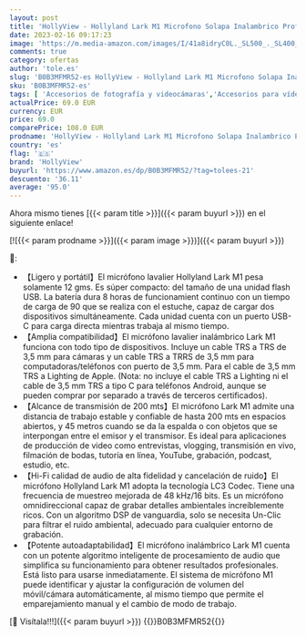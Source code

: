 ```yaml
---
layout: post
title: 'HollyView - Hollyland Lark M1 Microfono Solapa Inalambrico Profesional para iPhone  DSLR Cámara  Un-Clic Reducción de Ruido para Entrevista YouTube TikTok Video Transmisión en Vivo Grabación Podcast Vlog  1TX+1RX'
date: 2023-02-16 09:17:23
image: 'https://m.media-amazon.com/images/I/41a8idryC0L._SL500_._SL400_.jpg'
comments: true
category: ofertas
author: 'tole.es'
slug: 'B0B3MFMR52-es HollyView - Hollyland Lark M1 Microfono Solapa Inalambrico...'
sku: 'B0B3MFMR52-es'
tags: [ 'Accesorios de fotografía y videocámaras','Accesorios para vídeo y videocámaras','Electrónica','Fotografía y videocámaras','Micrófonos externos para videocámaras','hollyview','iphone','🇪🇸', ]
actualPrice: 69.0 EUR
currency: EUR
price: 69.0
comparePrice: 108.0 EUR
prodname: 'HollyView - Hollyland Lark M1 Microfono Solapa Inalambrico Profesional para iPhone  DSLR Cámara  Un-Clic Reducción de Ruido para Entrevista YouTube TikTok Video Transmisión en Vivo Grabación Podcast Vlog  1TX+1RX'
country: 'es'
flag: '🇪🇸'
brand: 'HollyView'
buyurl: 'https://www.amazon.es/dp/B0B3MFMR52/?tag=tolees-21'
descuento: '36.11'
average: '95.0'
---
```


Ahora mismo tienes [{{< param title >}}]({{< param buyurl >}}) en el siguiente enlace!

[![{{< param prodname >}}]({{< param image >}})]({{< param buyurl >}})

🔎:

- 【Ligero y portátil】El micrófono lavalier Hollyland Lark M1 pesa solamente 12 gms. Es súper compacto: del tamaño de una unidad flash USB. La batería dura 8 horas de funcionamient continuo con un tiempo de carga de 90 que se realiza con el estuche, capaz de cargar dos dispositivos simultáneamente. Cada unidad cuenta con un puerto USB-C para carga directa mientras trabaja al mismo tiempo.
- 【Amplia compatibilidad】El micrófono lavalier inalámbrico Lark M1 funciona con todo tipo de dispositivos. Incluye un cable TRS a TRS de 3,5 mm para cámaras y un cable TRS a TRRS de 3,5 mm para computadoras/teléfonos con puerto de 3,5 mm. Para el cable de 3,5 mm TRS a Lighting de Apple. (Nota: no incluye el cable TRS a Lighting ni el cable de 3,5 mm TRS a tipo C para teléfonos Android, aunque se pueden comprar por separado a través de terceros certificados).
- 【Alcance de transmisión de 200 mts】El micrófono Lark M1 admite una distancia de trabajo estable y confiable de hasta 200 mts en espacios abiertos, y 45 metros cuando se da la espalda o con objetos que se interpongan entre el emisor y el transmisor. Es ideal para aplicaciones de producción de video como entrevistas, vlogging, transmisión en vivo, filmación de bodas, tutoría en línea, YouTube, grabación, podcast, estudio, etc.
- 【Hi-Fi calidad de audio de alta fidelidad y cancelación de ruido】El micrófono Hollyland Lark M1 adopta la tecnología LC3 Codec. Tiene una frecuencia de muestreo mejorada de 48 kHz/16 bits. Es un micrófono omnidireccional capaz de grabar detalles ambientales increíblemente ricos. Con un algoritmo DSP de vanguardia, solo se necesita Un-Clic para filtrar el ruido ambiental, adecuado para cualquier entorno de grabación.
- 【Potente autoadaptabilidad】El micrófono inalámbrico Lark M1 cuenta con un potente algoritmo inteligente de procesamiento de audio que simplifica su funcionamiento para obtener resultados profesionales. Está listo para usarse inmediatamente. El sistema de micrófono M1 puede identificar y ajustar la configuración de volumen del móvil/cámara automáticamente, al mismo tiempo que permite el emparejamiento manual y el cambio de modo de trabajo.

[🛒 Visítala!!!]({{< param buyurl >}})
{{<world>}}B0B3MFMR52{{</world>}}
